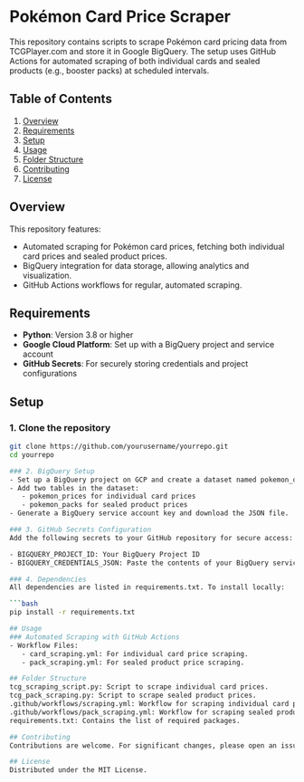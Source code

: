# Pokémon Card Price Scraper

This repository contains scripts to scrape Pokémon card pricing data from TCGPlayer.com and store it in Google BigQuery. The setup uses GitHub Actions for automated scraping of both individual cards and sealed products (e.g., booster packs) at scheduled intervals.

## Table of Contents

1. [Overview](#overview)
2. [Requirements](#requirements)
3. [Setup](#setup)
4. [Usage](#usage)
5. [Folder Structure](#folder-structure)
6. [Contributing](#contributing)
7. [License](#license)

## Overview

This repository features:
- Automated scraping for Pokémon card prices, fetching both individual card prices and sealed product prices.
- BigQuery integration for data storage, allowing analytics and visualization.
- GitHub Actions workflows for regular, automated scraping.

## Requirements

- **Python**: Version 3.8 or higher
- **Google Cloud Platform**: Set up with a BigQuery project and service account
- **GitHub Secrets**: For securely storing credentials and project configurations

## Setup

### 1. Clone the repository

```bash
git clone https://github.com/yourusername/yourrepo.git
cd yourrepo

### 2. BigQuery Setup
- Set up a BigQuery project on GCP and create a dataset named pokemon_data.
- Add two tables in the dataset:
   - pokemon_prices for individual card prices
   - pokemon_packs for sealed product prices
- Generate a BigQuery service account key and download the JSON file.

### 3. GitHub Secrets Configuration
Add the following secrets to your GitHub repository for secure access:

- BIGQUERY_PROJECT_ID: Your BigQuery Project ID
- BIGQUERY_CREDENTIALS_JSON: Paste the contents of your BigQuery service account JSON key

### 4. Dependencies
All dependencies are listed in requirements.txt. To install locally:

```bash
pip install -r requirements.txt

## Usage
### Automated Scraping with GitHub Actions
- Workflow Files:
   - card_scraping.yml: For individual card price scraping.
   - pack_scraping.yml: For sealed product price scraping.

## Folder Structure
tcg_scraping_script.py: Script to scrape individual card prices.
tcg_pack_scraping.py: Script to scrape sealed product prices.
.github/workflows/scraping.yml: Workflow for scraping individual card prices.
.github/workflows/pack_scraping.yml: Workflow for scraping sealed product prices.
requirements.txt: Contains the list of required packages.

## Contributing
Contributions are welcome. For significant changes, please open an issue first to discuss your ideas.

## License
Distributed under the MIT License.
